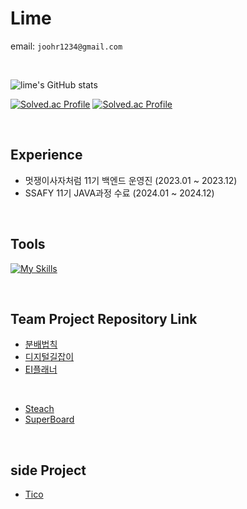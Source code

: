 # Lime

email: `joohr1234@gmail.com`

<br/>

![lime's GitHub stats](https://github-readme-stats.vercel.app/api?username=Juhyorim&show_icons=true&theme=material-palenight&card_width=5px)

[![Solved.ac Profile](http://mazassumnida.wtf/api/v2/generate_badge?boj=lime)](https://solved.ac/lime/)
[![Solved.ac Profile](http://mazassumnida.wtf/api/v2/generate_badge?boj=mylimeorange)](https://solved.ac/mylimeorange/)

<br/>

## Experience

- 멋쟁이사자처럼 11기 백엔드 운영진 (2023.01 ~ 2023.12)
- SSAFY 11기 JAVA과정 수료 (2024.01 ~ 2024.12)

<br/>

## Tools

[![My Skills](https://skillicons.dev/icons?i=java,spring,mysql,mongodb,redis,react,github,linux&perline=10)](https://skillicons.dev)

<br/>

## Team Project Repository Link

- [분배법칙](https://github.com/Team-Algebra/boonbae-backend)
- [디지털길잡이](https://github.com/Team-Connecter/Digital-Guiljabi-Back)
- [EI플래너](https://github.com/Juhyorim/ei-planner-server)

<br/>

- [Steach](https://github.com/Juhyorim/steach-server)
- [SuperBoard](https://github.com/TEAM-Narara/total-repo)

<br/>

## side Project

- [Tico](https://github.com/Juhyorim/React-Lime)
